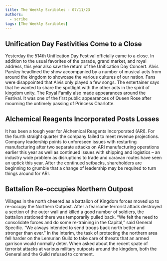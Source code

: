 ```yaml
---
title: The Weekly Scribbles - 07/11/23
authors:
  - scribe
tags: [The Weekly Scribbles]
---
```


## Unification Day Festivities Come to a Close

Yesterday the 514th Unification Day Festival officially came to a close. In addition to the usual favorites of the parade, grand market, and royal address, this year also saw the return of the Unification Day Concert. Alvis Parsley headlined the show accompanied by a number of musical acts from around the kingdom to showcase the various cultures of our nation. Fans were disappointed that Alvis only played a few songs. The entertainer says that he wanted to share the spotlight with the other acts in the spirit of kingdom unity. The Royal Family also made appearances around the Festival. It was one of the first public appearances of Queen Rose after mourning the untimely passing of Princess Charlotte.

## Alchemical Reagents Incorporated Posts Losses

It has been a tough year for Alchemical Reagents Incorporated (ARI). For the fourth straight quarter the company failed to meet revenue projections. Company leadership points to unforeseen issues with restarting manufacturing after two separate attacks on ARI manufacturing operations earlier this year as well as continued issues with shipping and logistics – an industry wide problem as disruptions to trade and caravan routes have seen an uptick this year. After the continued setbacks, shareholders are beginning to grumble that a change of leadership may be required to turn things around for ARI.

## Battalion Re-occupies Northern Outpost

Villages in the north cheered as a battalion of Kingdom forces moved up to re-occupy the Northern Outpost. After a fearsome terrorist attack destroyed a section of the outer wall and killed a good number of soldiers, the battalion stationed there was temporarily pulled back. “We felt the need to consolidate forces and do some re-training in the Capital,” said General Specific. “We always intended to send troops back north better and stronger than ever.” In the interim, the task of protecting the northern area fell harder on the Lemurian Guild to take care of threats that an armed garrison would normally deter. When asked about the recent spate of terrorist attacks at various military outposts around the kingdom, both the General and the Guild refused to comment.
